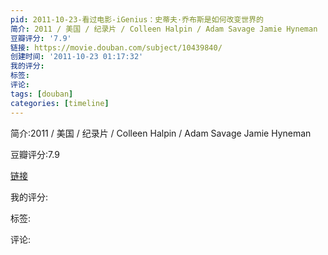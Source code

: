 ```yaml
---
pid: 2011-10-23-看过电影-iGenius：史蒂夫·乔布斯是如何改变世界的
简介: 2011 / 美国 / 纪录片 / Colleen Halpin / Adam Savage Jamie Hyneman
豆瓣评分: '7.9'
链接: https://movie.douban.com/subject/10439840/
创建时间: '2011-10-23 01:17:32'
我的评分:
标签:
评论:
tags: [douban]
categories: [timeline]
---
```

简介:2011 / 美国 / 纪录片 / Colleen Halpin / Adam Savage Jamie Hyneman

豆瓣评分:7.9

[链接](https://movie.douban.com/subject/10439840/)

我的评分:

标签:

评论:

